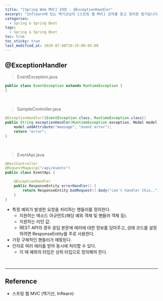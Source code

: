 ```yaml
---
title: "[Spring Web MVC] 29장 : @ExceptionHandler"
excerpt: "Inflearn에 있는 백기선님의 [스프링 웹 MVC] 강의를 듣고 정리한 필기입니다."
categories:
  - Spring & Spring Boot
tags:
  - Spring & Spring Boot
toc: true
toc_sticky: true
last_modified_at: 2020-07-08T10:35:00-05:00
---
```


## @ExceptionHandler

> EventException.java

```java
public class EventException extends RuntimeException {
}
```

<br>

> SampleController.java

```java
@ExceptionHandler({EventException.class, RuntimeException.class})
public String exceptionHandler(RuntimeException exception, Model model) {
    model.addAttribute("meesage", "event error");
    return "error";
}
```

<br>

> EventApi.java

```java
@RestController
@RequestMapping("/api/events")
public class EventApi {

    @ExceptionHandler
    public ResponseEntity errorHandler() {
        return ResponseEntity.badRequest().body("can't handler this.,");
    }
}
```

* 특정 예외가 발생한 요청을 처리하는 핸들러를 정의한다.
	* 지원하는 메소드 아규먼트(해당 예외 객체 및 핸들러 객체 등).
	* 지원하는 리턴 값.
	* REST API의 경우 응답 본문에 에러에 대한 정보를 담아주고, 상태 코드를 설정하려면 ResponseEntity를 주로 사용한다.
* 가장 구체적인 핸들러가 매핑된다.
* 인자로 여러 에러를 받아 동시에 처리할 수 있다.
  * 이 때 예외의 타입은 상위 타입으로 정의해야 한다.

<br>

---

## Reference

*	스프링 웹 MVC (백기선, Inflearn)

